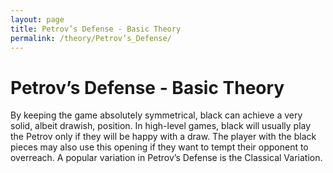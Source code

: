 ```yaml
---
layout: page
title: Petrov’s Defense - Basic Theory
permalink: /theory/Petrov’s_Defense/
---
```


# Petrov’s Defense - Basic Theory

By keeping the game absolutely symmetrical, black can achieve a very solid, albeit drawish, position. In high-level games, black will usually play the Petrov only if they will be happy with a draw. The player with the black pieces may also use this opening if they want to tempt their opponent to overreach.
A popular variation in Petrov’s Defense is the Classical Variation.
